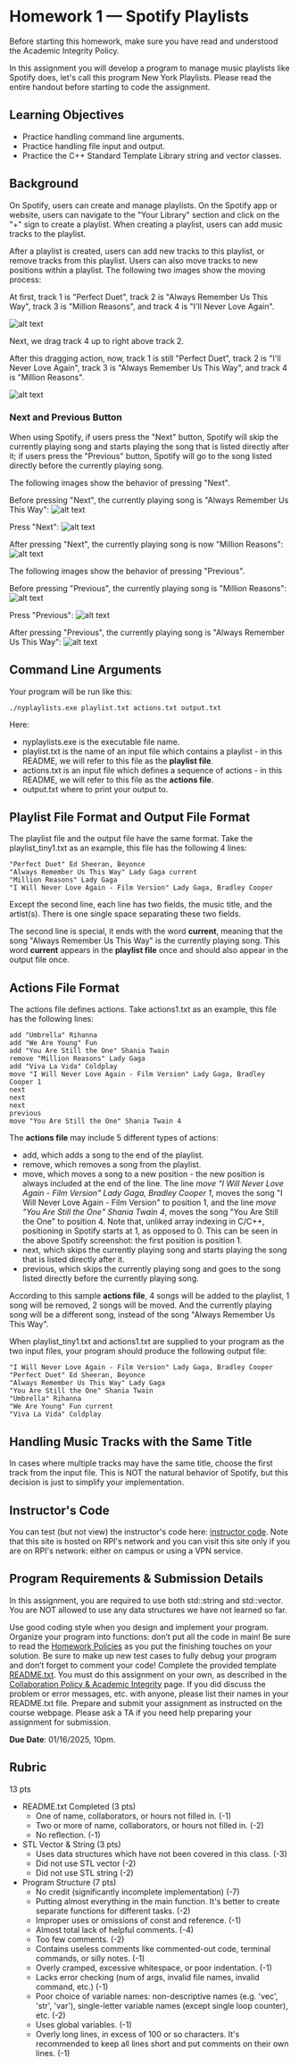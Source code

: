 # Homework 1 — Spotify Playlists

Before starting this homework, make sure you have read and understood the Academic Integrity Policy.

In this assignment you will develop a program to manage music playlists like Spotify does, let's call this program New York Playlists. Please read the entire handout before starting to code the assignment. 

## Learning Objectives

- Practice handling command line arguments.
- Practice handling file input and output.
- Practice the C++ Standard Template Library string and vector classes. 

## Background

On Spotify, users can create and manage playlists. On the Spotify app or website, users can navigate to the "Your Library" section and click on the "+" sign to create a playlist. When creating a playlist, users can add music tracks to the playlist.

After a playlist is created, users can add new tracks to this playlist, or remove tracks from this playlist. Users can also move tracks to new positions within a playlist. The following two images show the moving process:

At first, track 1 is "Perfect Duet", track 2 is "Always Remember Us This Way", track 3 is "Million Reasons", and track 4 is "I'll Never Love Again".

![alt text](images/before_reorder.png "Spotify before re-order")

Next, we drag track 4 up to right above track 2.

After this dragging action, now, track 1 is still "Perfect Duet", track 2 is "I'll Never Love Again", track 3 is "Always Remember Us This Way", and track 4 is "Million Reasons".

![alt text](images/after_reorder.png "Spotify after re-order")

### Next and Previous Button

When using Spotify, if users press the "Next" button, Spotify will skip the currently playing song and starts playing the song that is listed directly after it; if users press the "Previous" button, Spotify will go to the song listed directly before the currently playing song.

The following images show the behavior of pressing "Next".

Before pressing "Next", the currently playing song is "Always Remember Us This Way":
![alt text](images/before_press_next.png "Spotify before pressing next")

Press "Next":
![alt text](images/press_next.png "Spotify pressing next")

After pressing "Next", the currently playing song is now "Million Reasons":
![alt text](images/after_press_next.png "Spotify after pressing next")

The following images show the behavior of pressing "Previous".

Before pressing "Previous", the currently playing song is "Million Reasons":
![alt text](images/before_press_previous.png "Spotify before pressing previous")

Press "Previous":
![alt text](images/press_previous.png "Spotify pressing previous")

After pressing "Previous", the currently playing song is "Always Remember Us This Way":
![alt text](images/after_press_previous.png "Spotify after pressing previous")

## Command Line Arguments

Your program will be run like this:

```console
./nyplaylists.exe playlist.txt actions.txt output.txt
```

Here:

- nyplaylists.exe is the executable file name.
- playlist.txt is the name of an input file which contains a playlist - in this README, we will refer to this file as the **playlist file**.
- actions.txt is an input file which defines a sequence of actions - in this README, we will refer to this file as the **actions file**.
- output.txt where to print your output to.

## Playlist File Format and Output File Format

The playlist file and the output file have the same format. Take the playlist_tiny1.txt as an example, this file has the following 4 lines:

```console
"Perfect Duet" Ed Sheeran, Beyonce
"Always Remember Us This Way" Lady Gaga current
"Million Reasons" Lady Gaga
"I Will Never Love Again - Film Version" Lady Gaga, Bradley Cooper
```

Except the second line, each line has two fields, the music title, and the artist(s). There is one single space separating these two fields. 

The second line is special, it ends with the word **current**, meaning that the song "Always Remember Us This Way" is the currently playing song. This word **current** appears in the **playlist file** once and should also appear in the output file once.

## Actions File Format

The actions file defines actions. Take actions1.txt as an example, this file has the following lines:

```console
add "Umbrella" Rihanna
add "We Are Young" Fun
add "You Are Still the One" Shania Twain
remove "Million Reasons" Lady Gaga
add "Viva La Vida" Coldplay
move "I Will Never Love Again - Film Version" Lady Gaga, Bradley Cooper 1
next
next
next
previous
move "You Are Still the One" Shania Twain 4
```

The **actions file** may include 5 different types of actions:

- add, which adds a song to the end of the playlist.
- remove, which removes a song from the playlist.
- move, which moves a song to a new position - the new position is always included at the end of the line. The line *move "I Will Never Love Again - Film Version" Lady Gaga, Bradley Cooper 1*, moves the song "I Will Never Love Again - Film Version" to position 1, and the line *move "You Are Still the One" Shania Twain 4*, moves the song "You Are Still the One" to position 4. Note that, unliked array indexing in C/C++, positioning in Spotify starts at 1, as opposed to 0. This can be seen in the above Spotify screenshot: the first position is position 1.
- next, which skips the currently playing song and starts playing the song that is listed directly after it.
- previous, which skips the currently playing song and goes to the song listed directly before the currently playing song.

According to this sample **actions file**, 4 songs will be added to the playlist, 1 song will be removed, 2 songs will be moved. And the currently playing song will be a different song, instead of the song "Always Remember Us This Way".

When playlist_tiny1.txt and actions1.txt are supplied to your program as the two input files, your program should produce the following output file:

```console
"I Will Never Love Again - Film Version" Lady Gaga, Bradley Cooper
"Perfect Duet" Ed Sheeran, Beyonce
"Always Remember Us This Way" Lady Gaga
"You Are Still the One" Shania Twain
"Umbrella" Rihanna
"We Are Young" Fun current
"Viva La Vida" Coldplay
```

<!-- ### Command 1: add a music track to a playlist
The first argument is the name of an input file which contains a playlist - in this README, we will refer to this file as the **playlist file**. The second argument is the name of another input file which contains all available music tracks - in this README, we will refer to this file as the **library file**. The third argument is the output file. The fourth argument is the action, which in this case is "add". The fifth argument is the title of the music track.

```console
./nyplaylists.exe playlist.txt library.txt output.txt add title
```

This command will add a music track (specified by the title) to the end of a playlist.

For example, the following command will add the song Umbrella to the end of the playlist.
```console
./nyplaylists.exe playlist_tiny1.txt library.txt output.txt add Umbrella
```

### Command 2: remove a music track from a playlist
The first argument is the name of the **playlist file**. The second argument is the name of **library file**. The third argument is the output file. The fourth argument is the action, which in this case is "remove". The fifth argument is the title of the music track.

```console
./nyplaylists.exe playlist.txt library.txt output.txt remove title
```

For example, the following command will remove the song "Always Remember Us This Way" from the playlist.
```console
./nyplaylists.exe playlist_tiny1.txt library.txt output.txt remove Always Remember Us This Way
```

### Command 3: move a music track to a new position on the playlist
The first argument is the name of **playlist file**. The second argument is the output file. The third argument is the action, which in this case is "move". The fourth argument is the title of the music track. The fifth argument is the new position - where this user wants the music track to be located on the playlist. Note that, unliked array indexing in C/C++, positioning in Spotify starts at 1, as opposed to 0. This can be seen in the above Spotify screenshot: the first position is position 1.

```console
./nyplaylists.exe playlist.txt output.txt move title [new_position]
```

For example, the following command will move the song "I Will Never Love Again - Film Version" to position 1.
```console
./nyplaylists.exe playlist_tiny1.txt output.txt move I Will Never Love Again - Film Version 1
```

### Command 4: skip to the next song in the current playlist
The first argument is the name of **playlist file**. The second argument is the output file. The third argument is the action, which in this case is "next".

```console
./nyplaylists.exe playlist.txt output.txt next
```

This command will skip to the next song in the current playlist.

### Command 5: skip to the previous song in the current playlist
The first argument is the name of **playlist file**. The second argument is the output file. The third argument is the action, which in this case is "previous".

```console
./nyplaylists.exe playlist.txt output.txt previous
```

For all 5 commands, the output.txt contains the updated playlist. We have provided sample input & output files. Examples of using command line arguments can be found on the course webpage: [Programming Information](https://www.cs.rpi.edu/academics/courses/spring25/csci1200/programming_information.php).
-->

## Handling Music Tracks with the Same Title

In cases where multiple tracks may have the same title, choose the first track from the input file. This is NOT the natural behavior of Spotify, but this decision is just to simplify your implementation.

<!-- ## Known Issue on Submitty

The Autograder on Submitty doesn't handle command line arguments correctly when the arguments are enclosed in double quotes. In fact, the autograder would add a backslash as an escape character in front of each double quote.

e.g., For this command:
```console
./nyplaylists.exe playlist_tiny1.txt library.txt output.txt add "Umbrella"
```

The autograder would actually run:
```console
./nyplaylists.exe playlist_tiny1.txt library.txt output.txt add \"Umbrella\"
```

And as a result, the autograder would pass the last argument as "Umbrella" (with the double quotes) to your program. Thus you need to remove the open double quote and the closing double quote in your program.

Another example, for this command,
```console
./nyplaylists.exe playlist_tiny1.txt library.txt output.txt move "I Will Never Love Again - Film Version" 1
```

The autograder would actually run:
```console
./nyplaylists.exe playlist_tiny1.txt library.txt output.txt move \"I Will Never Love Again - Film Version\" 1
```

This means the autograder would pass 14 arguments to your program. And these 14 arguments are:

0. ./nyplaylists.exe
1. playlist_tiny1.txt
2. library.txt
3. output.txt
4. move
5. "I
6. Will
7. Never
8. Love
9. Again
10. \-
11. Film
12. Version"
13. 1

To deal with this problem, you need to remove double quotes from the arguments. And the std::string erase function can help you remove a double quote. And you can use the following code to do so, here we assume you have a std::string variable called tmpString, and if this tmpString contains a double quote, the following lines will remove that double quote.

```cpp
        size_t quotePos;
        if( (quotePos = tmpString.find('"')) != std::string::npos ){
                tmpString.erase(quotePos, 1); // remove the double quote character at the found position; here number 1 as the second argument means erasing 1 character.
        }
```

You may need to include this double-quote-removal logic twice in your program so as to remove the openning double quote and then the closing double quote.

Note that the above double-quote-removal logic wouldn't do anything if the argument doesn't contain a double quote. This means including the double-quote-removal logic in your code should not affect how you run your program locally on your own computer.
-->

## Instructor's Code

You can test (but not view) the instructor's code here: [instructor code](http://ds.cs.rpi.edu/hws/playlists/). Note that this site is hosted on RPI's network and you can visit this site only if you are on RPI's network: either on campus or using a VPN service.

## Program Requirements & Submission Details

In this assignment, you are required to use both std::string and std::vector. You are NOT allowed to use any data structures we have not learned so far.

Use good coding style when you design and implement your program. Organize your program into functions: don’t put all the code in main! Be sure to read the [Homework Policies](https://www.cs.rpi.edu/academics/courses/spring25/csci1200/homework_policies.php) as you put the finishing touches on your solution. Be sure to make up new test cases to fully debug your program and don’t forget to comment your code! Complete the provided template [README.txt](./README.txt). You must do this assignment on your own, as described in the [Collaboration Policy & Academic Integrity](https://www.cs.rpi.edu/academics/courses/spring25/csci1200/academic_integrity.php) page. If you did discuss the problem or error messages, etc. with anyone, please list their names in your README.txt file. Prepare and submit your assignment as instructed on the course webpage. Please ask a TA if you need help preparing your assignment for submission.

**Due Date**: 01/16/2025, 10pm.

## Rubric

13 pts
 - README.txt Completed (3 pts)
   - One of name, collaborators, or hours not filled in. (-1)
   - Two or more of name, collaborators, or hours not filled in. (-2)
   - No reflection. (-1)
 - STL Vector & String (3 pts)
   - Uses data structures which have not been covered in this class. (-3)
   - Did not use STL vector (-2)
   - Did not use STL string (-2)
 - Program Structure (7 pts)
   - No credit (significantly incomplete implementation) (-7)
   - Putting almost everything in the main function. It's better to create separate functions for different tasks. (-2)
   - Improper uses or omissions of const and reference. (-1)
   - Almost total lack of helpful comments. (-4)
   - Too few comments. (-2)
   - Contains useless comments like commented-out code, terminal commands, or silly notes. (-1)
   - Overly cramped, excessive whitespace, or poor indentation. (-1)
   - Lacks error checking (num of args, invalid file names, invalid command, etc.) (-1)
   - Poor choice of variable names: non-descriptive names (e.g. 'vec', 'str', 'var'), single-letter variable names (except single loop counter), etc. (-2)
   - Uses global variables. (-1)
   - Overly long lines, in excess of 100 or so characters. It's recommended to keep all lines short and put comments on their own lines. (-1)

